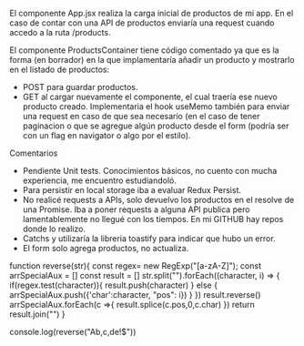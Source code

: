 El componente App.jsx realiza la carga inicial de productos de mi app. En el caso de contar con una API de productos enviaría una request cuando accedo a la ruta /products.

El componente ProductsContainer tiene código comentado ya que es la forma (en borrador) en la que implamentaría añadir un producto y mostrarlo en el listado de productos:
- POST para guardar productos.
- GET al cargar nuevamente el componente, el cual traería ese nuevo producto creado.
Implementaria el hook useMemo también para enviar una request en caso de que sea necesario (en el caso de tener paginacion o que se agregue algún producto desde el form (podría ser con un flag en navigator o algo por el estilo).

Comentarios
- Pendiente Unit tests. Conocimientos básicos, no cuento con mucha experiencia, me encuentro estudiandoló.
- Para persistir en local storage iba a evaluar Redux Persist.
- No realicé requests a APIs, solo devuelvo los productos en el resolve de una Promise. Iba a poner requests a alguna API publica pero lamentablemente no llegué con los tiempos. En mi GITHUB hay repos donde lo realizo.
- Catchs y utilizaría la libreria toastify para indicar que hubo un error.
- El form solo agrega productos, no actualiza.


function reverse(str){
    const regex= new RegExp("[a-zA-Z]");
    const arrSpecialAux = []
    const result = []
    str.split("").forEach((character, i) => {
        if(regex.test(character)){
            result.push(character)
        } else {
            arrSpecialAux.push({'char':character, "pos": i})
        }
    })
    result.reverse()
    arrSpecialAux.forEach(c =>{
    result.splice(c.pos,0,c.char)
    })
        return result.join("")
    }

console.log(reverse("Ab,c,de!$"))